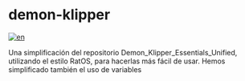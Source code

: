 # demon-klipper
[![en](https://img.shields.io/badge/lang-en-red.svg)](https://github.com/sermayoral/demon-klipper/blob/master/README.md)

Una simplificación del repositorio Demon_Klipper_Essentials_Unified, utilizando el estilo RatOS, para hacerlas más fácil de usar. Hemos simplificado también el uso de variables